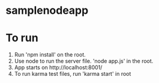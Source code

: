 # samplenodeapp

To run
==============
1. Run 'npm install' on the root. 
2. Use node to run the server file. 'node app.js' in the root.
3. App starts on http://localhost:8001/
3. To run karma test files, run 'karma start' in root
